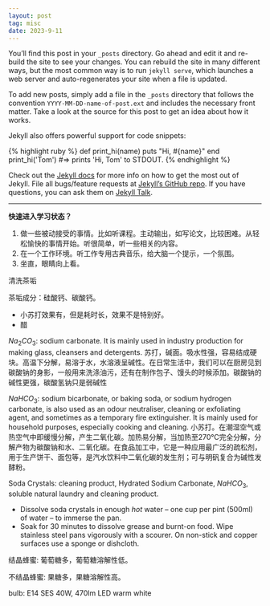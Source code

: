 ```yaml
---
layout: post
tag: misc
date: 2023-9-11
---
```

You’ll find this post in your `_posts` directory. Go ahead and edit it and re-build the site to see your changes. You can rebuild the site in many different ways, but the most common way is to run `jekyll serve`, which launches a web server and auto-regenerates your site when a file is updated.

To add new posts, simply add a file in the `_posts` directory that follows the convention `YYYY-MM-DD-name-of-post.ext` and includes the necessary front matter. Take a look at the source for this post to get an idea about how it works.

Jekyll also offers powerful support for code snippets:

{% highlight ruby %}
def print_hi(name)
  puts "Hi, #{name}"
end
print_hi('Tom')
#=> prints 'Hi, Tom' to STDOUT.
{% endhighlight %}

Check out the [Jekyll docs][jekyll-docs] for more info on how to get the most out of Jekyll. File all bugs/feature requests at [Jekyll’s GitHub repo][jekyll-gh]. If you have questions, you can ask them on [Jekyll Talk][jekyll-talk].

___

**快速进入学习状态？**

1.   做一些被动接受的事情。比如听课程。主动输出，如写论文，比较困难。从轻松愉快的事情开始。听很简单，听一些相关的内容。
2.   在一个工作环境。听工作专用古典音乐，给大脑一个提示，一个氛围。
3.   坐直，眼睛向上看。



清洗茶垢

茶垢成分：硅酸钙、碳酸钙。

- 小苏打效果有，但是耗时长，效果不是特别好。
- 醋 



$Na_2CO_3$: sodium carbonate. It is mainly used in industry production for making glass, cleansers and detergents. 苏打，碱面。吸水性强，容易结成硬块。高温下分解，易溶于水，水溶液呈碱性。在日常生活中，我们可以在厨房见到碳酸钠的身影，一般用来洗涤油污，还有在制作包子、馒头的时候添加。碳酸钠的碱性更强，碳酸氢钠只是弱碱性

$NaHCO_3$: sodium bicarbonate, or baking soda, or sodium hydrogen carbonate, is also used as an odour neutraliser, cleaning or exfoliating agent, and sometimes as a temporary fire extinguisher. It is mainly used for household purposes, especially cooking and cleaning. 小苏打。在潮湿空气或热空气中即缓慢分解，产生二氧化碳。加热易分解，当加热至270℃完全分解，分解产物为碳酸钠和水、二氧化碳。在食品加工中，它是一种应用最广泛的疏松剂，用于生产饼干、面包等，是汽水饮料中二氧化碳的发生剂；可与明矾复合为碱性发酵粉。

Soda Crystals: cleaning product, Hydrated Sodium Carbonate, $NaHCO_3$, soluble natural laundry and cleaning product.

- Dissolve soda crystals in enough *hot* water – one cup per pint (500ml) of water – to immerse the pan. 
- Soak for 30 minutes to dissolve grease and burnt-on food. Wipe stainless steel pans vigorously with a scourer. On non-stick and copper surfaces use a sponge or dishcloth.





结晶蜂蜜: 葡萄糖多，葡萄糖溶解性低。

不结晶蜂蜜: 果糖多，果糖溶解性高。



bulb: E14 SES 40W, 470lm LED warm white



[jekyll-docs]: http://jekyllrb.com/docs/home
[jekyll-gh]:   https://github.com/jekyll/jekyll
[jekyll-talk]: https://talk.jekyllrb.com/

